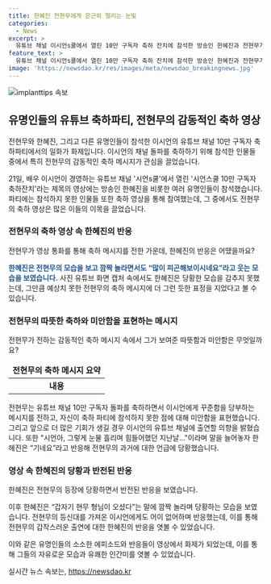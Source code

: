 ```yaml
---
title: 한혜진 전현무에게 은근히 떨리는 눈빛
categories:
  - News
excerpt: >
  유튜브 채널 이시언s쿨에서 열린 10만 구독자 축하 잔치에 참석한 방송인 한혜진과 전현무가 감동적인 장면을 펼쳤다. 전현무는 영상 편지를 통해 이시언의 성공을 축하하고, 향후 유튜브 채널 출연을 약속했다. 한편으로는 전현무의 예상치 못한 등장에 당황하는 한혜진의 모습도 담겼다. 이들은 나 혼자 산다에서 연인으로 활동했으나 2019년 결별한 이후 처음으로 함께 나타난 모습이었다.
feature_text: >
  유튜브 채널 이시언s쿨에서 열린 10만 구독자 축하 잔치에 참석한 방송인 한혜진과 전현무가 감동적인 장면을 펼쳤다. 전현무는 영상 편지를 통해 이시언의 성공을 축하하고, 향후 유튜브 채널 출연을 약속했다. 한편으로는 전현무의 예상치 못한 등장에 당황하는 한혜진의 모습도 담겼다. 이들은 나 혼자 산다에서 연인으로 활동했으나 2019년 결별한 이후 처음으로 함께 나타난 모습이었다.
image: 'https://newsdao.kr/res/images/meta/newsdao_breakingnews.jpg'
---
```


<p><img src="https://newsdao.kr/res/images/meta/newsdao_breakingnews.jpg" alt="implanttips 속보" /></p>

<h2 data-ke-size="size26">유명인들의 유튜브 축하파티, 전현무의 감동적인 축하 영상</h2>

<p>전현무와 한혜진, 그리고 다른 유명인들이 참석한 이시언의 유튜브 채널 10만 구독자 축하파티에서의 일화가 화제입니다. 이시언의 채널 돌파를 축하하기 위해 참석한 인물들 중에서 특히 전현무의 감동적인 축하 메시지가 관심을 끌었습니다.</p>

<p data-ke-size="size16">21일, 배우 이시언이 경영하는 유튜브 채널 '시언s쿨'에서 열린 '시언스쿨 10만 구독자 축하잔치'라는 제목의 영상에는 방송인 한혜진을 비롯한 여러 유명인들이 참석했습니다. 파티에는 참석하지 못한 인물들 또한 축하 영상을 통해 참여했는데, 그 중에서도 전현무의 축하 영상은 많은 이들의 이목을 끌었습니다.</p>

<h3 data-ke-size="size20">전현무의 축하 영상 속 한혜진의 반응</h3>

<p>전현무가 영상 통화를 통해 축하 메시지를 전한 가운데, 한혜진의 반응은 어땠을까요?</p>

<p data-ke-size="size16"><b><span style="color: #1a5490;">한혜진은 전현무의 모습을 보고 깜짝 놀라면서도 “많이 피곤해보이시네요”라고 웃는 모습을 보였습니다.</span></b> 사진 유튜브 화면 캡처 속에서도 한혜진은 당황한 모습을 감추지 못했는데, 그만큼 예상치 못한 전현무의 축하 메시지에 더 그런 듯한 표정을 지었다고 볼 수 있습니다.</p>

<h3 data-ke-size="size20">전현무의 따뜻한 축하와 미안함을 표현하는 메시지</h3>

<p>전현무가 전하는 감동적인 축하 메시지 속에서 그가 보여준 따뜻함과 미안함은 무엇일까요?</p>

<table>
<thead>
<tr>
<td style="text-align: center; height: 17px;"><b>전현무의 축하 메시지 요약</b></td>
</tr>
</thead>
<tbody>
<tr>
<td style="text-align: center; height: 17px;"><b>내용</b></td>
</tr>
</tbody>
</table>

<p data-ke-size="size16">전현무는 유튜브 채널 10만 구독자 돌파를 축하하면서 이시언에게 꾸준함을 당부하는 메시지를 전하고, 자신이 축하 파티에 참석하지 못한 점에 대해 미안함을 표현했습니다. 그리고 앞으로 더 많은 기회가 생길 경우 이시언의 유튜브 채널에 출연할 의향을 밝혔습니다. 또한 "시언아, 그렇게 눈물 흘리며 힘들어했던 지난날…"이라며 말을 늘어놓자 한헤진은 “기네요”라고 반응해 전현무의 과거에 대한 언급에 당황했습니다.</p>

<h3 data-ke-size="size20">영상 속 한혜진의 당황과 반전된 반응</h3>

<p>한혜진은 전현무의 등장에 당황하면서 반전된 반응을 보였습니다.</p>

<p data-ke-size="size16">이후 한혜진은 “갑자기 현무 형님이 오셨다”는 말에 깜짝 놀라며 당황하는 모습을 보였습니다. 전현무의 등신대를 가져온 이시언에게도 어이 없어하며 반응했는데, 이를 통해 전현무의 갑작스러운 출연에 대한 한혜진의 반응을 엿볼 수 있었습니다.</p>

<p data-ke-size="size16">이와 같은 유명인들의 소소한 에피소드와 반응들이 영상에서 화제가 되었는데, 이를 통해 그들의 자유로운 모습과 유쾌한 인간미를 엿볼 수 있었습니다.</p>
실시간 뉴스 속보는, <a href="https://newsdao.kr" rel="dofollow">https://newsdao.kr</a>


